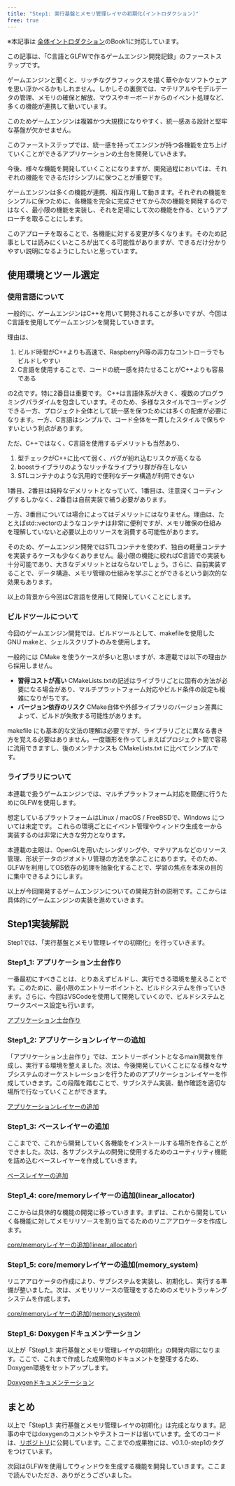 ```yaml
---
title: "Step1: 実行基盤とメモリ管理レイヤの初期化(イントロダクション)"
free: true
---
```


※本記事は [全体イントロダクション](https://zenn.dev/chocolate_pie24/articles/c-glfw-game-engine-introduction)のBook1に対応しています。

この記事は、「C言語とGLFWで作るゲームエンジン開発記録」のファーストステップです。

ゲームエンジンと聞くと、リッチなグラフィックスを描く華やかなソフトウェアを思い浮かべるかもしれません。しかしその裏側では、マテリアルやモデルデータの管理、メモリの確保と解放、マウスやキーボードからのイベント処理など、多くの機能が連携して動いています。

このためゲームエンジンは複雑かつ大規模になりやすく、統一感ある設計と堅牢な基盤が欠かせません。

このファーストステップでは、統一感を持ってエンジンが持つ各機能を立ち上げていくことができるアプリケーションの土台を開発していきます。

今後、様々な機能を開発していくことになりますが、開発過程においては、それぞれの機能をできるだけシンプルに保つことが重要です。

ゲームエンジンは多くの機能が連携、相互作用して動きます。それぞれの機能をシンプルに保つために、各機能を完全に完成させてから次の機能を開発するのではなく、最小限の機能を実装し、それを足場にして次の機能を作る、というアプローチを取ることにします。

このアプローチを取ることで、各機能に対する変更が多くなります。そのため記事としては読みにくいところが出てくる可能性がありますが、できるだけ分かりやすい説明になるようにしたいと思っています。

## 使用環境とツール選定

### 使用言語について

一般的に、ゲームエンジンはC++を用いて開発されることが多いですが、今回はC言語を使用してゲームエンジンを開発していきます。

理由は、

1. ビルド時間がC++よりも高速で、RaspberryPi等の非力なコントローラでもビルドしやすい
2. C言語を使用することで、コードの統一感を持たせることがC++よりも容易である

の2点です。特に2番目は重要です。
C++は言語体系が大きく、複数のプログラミングパラダイムを包含しています。そのため、多様なスタイルでコーディングできる一方、プロジェクト全体として統一感を保つためには多くの配慮が必要になります。一方、C言語はシンプルで、コード全体を一貫したスタイルで保ちやすいという利点があります。

ただ、C++ではなく、C言語を使用するデメリットも当然あり、

1. 型チェックがC++に比べて弱く、バグが紛れ込むリスクが高くなる
2. boostライブラリのようなリッチなライブラリ群が存在しない
3. STLコンテナのような汎用的で便利なデータ構造が利用できない

1番目、2番目は純粋なデメリットとなっていて、1番目は、注意深くコーディングするしかなく、2番目は自前実装で補う必要があります。

一方、3番目については場合によってはデメリットにはなりません。理由は、たとえばstd::vectorのようなコンテナは非常に便利ですが、メモリ確保の仕組みを理解していないと必要以上のリソースを消費する可能性があります。

そのため、ゲームエンジン開発ではSTLコンテナを使わず、独自の軽量コンテナを実装するケースも少なくありません。最小限の機能に絞ればC言語での実装も十分可能であり、大きなデメリットとはならないでしょう。さらに、自前実装することで、データ構造、メモリ管理の仕組みを学ぶことができるという副次的な効果もあります。

以上の背景から今回はC言語を使用して開発していくことにします。

### ビルドツールについて

今回のゲームエンジン開発では、ビルドツールとして、makefileを使用したGNU makeと、シェルスクリプトのみを使用します。

一般的には CMake を使うケースが多いと思いますが、本連載では以下の理由から採用しません。

- **習得コストが高い**
  CMakeLists.txtの記述はライブラリごとに固有の方法が必要になる場合があり、マルチプラットフォーム対応やビルド条件の設定も複雑になりがちです。
- **バージョン依存のリスク**
  CMake自体や外部ライブラリのバージョン差異によって、ビルドが失敗する可能性があります。

makefile にも基本的な文法の理解は必要ですが、ライブラリごとに異なる書き方を覚える必要はありません。一度雛形を作ってしまえばプロジェクト間で容易に流用できますし、後のメンテナンスも CMakeLists.txt に比べてシンプルです。

### ライブラリについて

本連載で扱うゲームエンジンでは、マルチプラットフォーム対応を簡便に行うためにGLFWを使用します。

想定しているプラットフォームはLinux / macOS / FreeBSDで、Windows については未定です。
これらの環境ごとにイベント管理やウィンドウ生成を一から実装するのは非常に大きな労力となります。

本連載の主眼は、OpenGLを用いたレンダリングや、マテリアルなどのリソース管理、形状データのジオメトリ管理の方法を学ぶことにあります。そのため、GLFWを利用してOS依存の処理を抽象化することで、学習の焦点を本来の目的に集中できるようにします。

以上が今回開発するゲームエンジンについての開発方針の説明です。ここからは具体的にゲームエンジンの実装を進めていきます。

## Step1実装解説

Step1では、「実行基盤とメモリ管理レイヤの初期化」を行っていきます。

### Step1_1: アプリケーション土台作り

一番最初にすべきことは、とりあえずビルドし、実行できる環境を整えることです。このために、最小限のエントリーポイントと、ビルドシステムを作っていきます。さらに、今回はVSCodeを使用して開発していくので、ビルドシステムとワークスペース設定も行います。

[アプリケーション土台作り](https://zenn.dev/chocolate_pie24/books/2d_rendering/viewer/step1_1_application_base)

### Step1_2: アプリケーションレイヤーの追加

「アプリケーション土台作り」では、エントリーポイントとなるmain関数を作成し、実行する環境を整えました。次は、今後開発していくことになる様々なサブシステムのオーケストレーションを行うためのアプリケーションレイヤーを作成していきます。この段階を踏むことで、サブシステム実装、動作確認を適切な場所で行なっていくことができます。

[アプリケーションレイヤーの追加](https://zenn.dev/chocolate_pie24/books/2d_rendering/viewer/step1_2_application_layer)

### Step1_3: ベースレイヤーの追加

ここまでで、これから開発していく各機能をインストールする場所を作ることができました。次は、各サブシステムの開発に使用するためのユーティリティ機能を詰め込むベースレイヤーを作成していきます。

[ベースレイヤーの追加](https://zenn.dev/chocolate_pie24/books/2d_rendering/viewer/step1_3_base_layer)

### Step1_4: core/memoryレイヤーの追加(linear_allocator)

ここからは具体的な機能の開発に移っていきます。まずは、これから開発していく各機能に対してメモリリソースを割り当てるためのリニアアロケータを作成します。

[core/memoryレイヤーの追加(linear_allocator)](https://zenn.dev/chocolate_pie24/books/2d_rendering/viewer/step1_4_core_memory_linear_allocator)

### Step1_5: core/memoryレイヤーの追加(memory_system)

リニアアロケータの作成により、サブシステムを実装し、初期化し、実行する準備が整いました。次は、メモリリソースの管理をするためのメモリトラッキングシステムを作成します。

[core/memoryレイヤーの追加(memory_system)](https://zenn.dev/chocolate_pie24/books/2d_rendering/viewer/step1_5_core_memory_system)

### Step1_6: Doxygenドキュメンテーション

以上が「Step1_1: 実行基盤とメモリ管理レイヤの初期化」の開発内容になります。ここで、これまで作成した成果物のドキュメントを整理するため、Doxygen環境をセットアップします。

[Doxygenドキュメンテーション](https://zenn.dev/chocolate_pie24/books/2d_rendering/viewer/step1_6_doxygen)

## まとめ

以上で「Step1_1: 実行基盤とメモリ管理レイヤの初期化」は完成となります。記事の中ではdoxygenのコメントやテストコードは省いています。全てのコードは、[リポジトリ](https://github.com/chocolate-pie24/gl_choco_engine)に公開しています。ここまでの成果物には、v0.1.0-step1のタグをつけています。

次回はGLFWを使用してウィンドウを生成する機能を開発していきます。ここまで読んでいただき、ありがとうございました。
